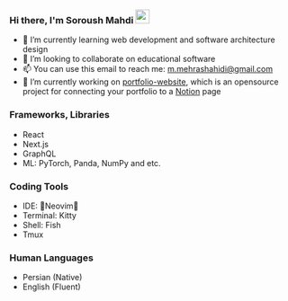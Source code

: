 ### Hi there, I'm Soroush Mahdi <img src="https://media.giphy.com/media/hvRJCLFzcasrR4ia7z/giphy.gif" width="25px">

- 🌱 I’m currently learning web development and software architecture design
- 👯 I’m looking to collaborate on educational software
- 📫 You can use this email to reach me: m.mehrashahidi@gmail.com
- 📑 I’m currently working on [portfolio-website](https://github.com/m3hransh/portfolio-website), which is an opensource project for connecting your portfolio to a [Notion](https://notion.so) page

### Frameworks, Libraries
- React
- Next.js
- GraphQL
- ML: PyTorch, Panda, NumPy and etc.

### Coding Tools
- IDE: 💜Neovim💜
- Terminal: Kitty
- Shell: Fish
- Tmux

### Human Languages
- Persian (Native)
- English (Fluent)
